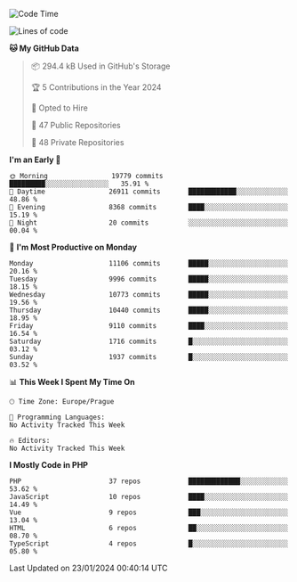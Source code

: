<!--START_SECTION:waka-->
![Code Time](http://img.shields.io/badge/Code%20Time-1%2C583%20hrs%2058%20mins-blue)

![Lines of code](https://img.shields.io/badge/From%20Hello%20World%20I%27ve%20Written-17.5%20million%20lines%20of%20code-blue)

**🐱 My GitHub Data** 

> 📦 294.4 kB Used in GitHub's Storage 
 > 
> 🏆 5 Contributions in the Year 2024
 > 
> 💼 Opted to Hire
 > 
> 📜 47 Public Repositories 
 > 
> 🔑 48 Private Repositories 
 > 
**I'm an Early 🐤** 

```text
🌞 Morning                19779 commits       █████████░░░░░░░░░░░░░░░░   35.91 % 
🌆 Daytime                26911 commits       ████████████░░░░░░░░░░░░░   48.86 % 
🌃 Evening                8368 commits        ████░░░░░░░░░░░░░░░░░░░░░   15.19 % 
🌙 Night                  20 commits          ░░░░░░░░░░░░░░░░░░░░░░░░░   00.04 % 
```
📅 **I'm Most Productive on Monday** 

```text
Monday                   11106 commits       █████░░░░░░░░░░░░░░░░░░░░   20.16 % 
Tuesday                  9996 commits        █████░░░░░░░░░░░░░░░░░░░░   18.15 % 
Wednesday                10773 commits       █████░░░░░░░░░░░░░░░░░░░░   19.56 % 
Thursday                 10440 commits       █████░░░░░░░░░░░░░░░░░░░░   18.95 % 
Friday                   9110 commits        ████░░░░░░░░░░░░░░░░░░░░░   16.54 % 
Saturday                 1716 commits        █░░░░░░░░░░░░░░░░░░░░░░░░   03.12 % 
Sunday                   1937 commits        █░░░░░░░░░░░░░░░░░░░░░░░░   03.52 % 
```


📊 **This Week I Spent My Time On** 

```text
🕑︎ Time Zone: Europe/Prague

💬 Programming Languages: 
No Activity Tracked This Week

🔥 Editors: 
No Activity Tracked This Week
```

**I Mostly Code in PHP** 

```text
PHP                      37 repos            █████████████░░░░░░░░░░░░   53.62 % 
JavaScript               10 repos            ████░░░░░░░░░░░░░░░░░░░░░   14.49 % 
Vue                      9 repos             ███░░░░░░░░░░░░░░░░░░░░░░   13.04 % 
HTML                     6 repos             ██░░░░░░░░░░░░░░░░░░░░░░░   08.70 % 
TypeScript               4 repos             █░░░░░░░░░░░░░░░░░░░░░░░░   05.80 % 
```




 Last Updated on 23/01/2024 00:40:14 UTC
<!--END_SECTION:waka-->
<!--
**AlexKratky/AlexKratky** is a ✨ _special_ ✨ repository because its `README.md` (this file) appears on your GitHub profile.

Here are some ideas to get you started:

- 🔭 I’m currently working on ...
- 🌱 I’m currently learning ...
- 👯 I’m looking to collaborate on ...
- 🤔 I’m looking for help with ...
- 💬 Ask me about ...
- 📫 How to reach me: ...
- 😄 Pronouns: ...
- ⚡ Fun fact: ...
-->
